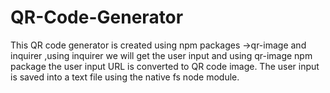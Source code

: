 # QR-Code-Generator
This QR code generator is created using npm packages ->qr-image and inquirer ,using inquirer we will get the user input and using qr-image npm package the user input URL is converted to QR code image.
The user input is saved into a text file using the native fs node module.
